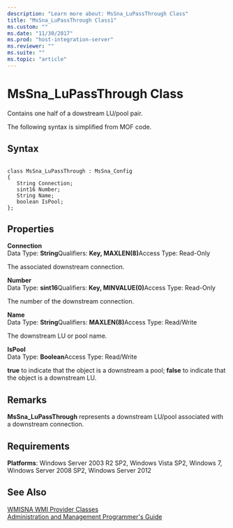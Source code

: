 ```yaml
---
description: "Learn more about: MsSna_LuPassThrough Class"
title: "MsSna_LuPassThrough Class1"
ms.custom: ""
ms.date: "11/30/2017"
ms.prod: "host-integration-server"
ms.reviewer: ""
ms.suite: ""
ms.topic: "article"
---
```

# MsSna_LuPassThrough Class
Contains one half of a dowstream LU/pool pair.  
  
 The following syntax is simplified from MOF code.  
  
## Syntax  
  
```  
  
class MsSna_LuPassThrough : MsSna_Config  
{  
   String Connection;  
   sint16 Number;  
   String Name;  
   boolean IsPool;  
};  
```  
  
## Properties  
 **Connection**  
 Data Type: **String**Qualifiers: <strong>Key, MAXLEN(8)</strong>Access Type: Read-Only  
  
 The associated downstream connection.  
  
 **Number**  
 Data Type: **sint16**Qualifiers: <strong>Key, MINVALUE(0)</strong>Access Type: Read-Only  
  
 The number of the downstream connection.  
  
 **Name**  
 Data Type: **String**Qualifiers: <strong>MAXLEN(8)</strong>Access Type: Read/Write  
  
 The downstream LU or pool name.  
  
 **IsPool**  
 Data Type: **Boolean**Access Type: Read/Write  
  
 **true** to indicate that the object is a downstream a pool; **false** to indicate that the object is a downstream LU.  
  
## Remarks  
 **MsSna_LuPassThrough** represents a downstream LU/pool associated with a downstream connection.  
  
## Requirements  
 **Platforms**: Windows Server 2003 R2 SP2, Windows Vista SP2, Windows 7, Windows Server 2008 SP2, Windows Server 2012  
  
## See Also  
 [WMISNA WMI Provider Classes](../core/wmisna-wmi-provider-classes2.md)   
 [Administration and Management Programmer's Guide](./administration-and-management-programmer-s-guide2.md)
